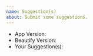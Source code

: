 ```yaml
---
name: Suggestion(s)
about: Submit some suggestions.
---
```


- App Version: 
- Beautify Version: 
- Your Suggestion(s): 
